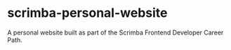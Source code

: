 # scrimba-personal-website
A personal website built as part of the Scrimba Frontend Developer Career Path.
